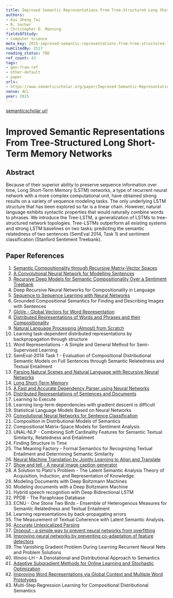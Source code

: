 ```yaml
---
title: Improved Semantic Representations From Tree-Structured Long Short-Term Memory Networks
authors:
- Kai Sheng Tai
- R. Socher
- Christopher D. Manning
fieldsOfStudy:
- Computer Science
meta_key: 2015-improved-semantic-representations-from-tree-structured-long-short-term-memory-networks
numCitedBy: 2517
reading_status: TBD
ref_count: 43
tags:
- gen-from-ref
- other-default
- paper
urls:
- https://www.semanticscholar.org/paper/Improved-Semantic-Representations-From-Long-Memory-Tai-Socher/32de44f01a96d4473d21099d15e25bc2b9f08e2f?sort=total-citations
venue: ACL
year: 2015
---
```


[semanticscholar url](https://www.semanticscholar.org/paper/Improved-Semantic-Representations-From-Long-Memory-Tai-Socher/32de44f01a96d4473d21099d15e25bc2b9f08e2f?sort=total-citations)

# Improved Semantic Representations From Tree-Structured Long Short-Term Memory Networks

## Abstract

Because of their superior ability to preserve sequence information over time, Long Short-Term Memory (LSTM) networks, a type of recurrent neural network with a more complex computational unit, have obtained strong results on a variety of sequence modeling tasks. The only underlying LSTM structure that has been explored so far is a linear chain. However, natural language exhibits syntactic properties that would naturally combine words to phrases. We introduce the Tree-LSTM, a generalization of LSTMs to tree-structured network topologies. Tree-LSTMs outperform all existing systems and strong LSTM baselines on two tasks: predicting the semantic relatedness of two sentences (SemEval 2014, Task 1) and sentiment classification (Stanford Sentiment Treebank).

## Paper References

1. [Semantic Compositionality through Recursive Matrix-Vector Spaces](2012-semantic-compositionality-through-recursive-matrix-vector-spaces)
2. [A Convolutional Neural Network for Modelling Sentences](2014-a-convolutional-neural-network-for-modelling-sentences)
3. [Recursive Deep Models for Semantic Compositionality Over a Sentiment Treebank](2013-recursive-deep-models-for-semantic-compositionality-over-a-sentiment-treebank)
4. Deep Recursive Neural Networks for Compositionality in Language
5. [Sequence to Sequence Learning with Neural Networks](2014-sequence-to-sequence-learning-with-neural-networks)
6. Grounded Compositional Semantics for Finding and Describing Images with Sentences
7. [GloVe - Global Vectors for Word Representation](2014-glove-global-vectors-for-word-representation)
8. [Distributed Representations of Words and Phrases and their Compositionality](2013-distributed-representations-of-words-and-phrases-and-their-compositionality)
9. [Natural Language Processing (Almost) from Scratch](2011-natural-language-processing-almost-from-scratch)
10. Learning task-dependent distributed representations by backpropagation through structure
11. Word Representations - A Simple and General Method for Semi-Supervised Learning
12. SemEval-2014 Task 1 - Evaluation of Compositional Distributional Semantic Models on Full Sentences through Semantic Relatedness and Textual Entailment
13. [Parsing Natural Scenes and Natural Language with Recursive Neural Networks](2011-parsing-natural-scenes-and-natural-language-with-recursive-neural-networks)
14. [Long Short-Term Memory](1997-long-short-term-memory)
15. [A Fast and Accurate Dependency Parser using Neural Networks](2014-a-fast-and-accurate-dependency-parser-using-neural-networks)
16. [Distributed Representations of Sentences and Documents](2014-distributed-representations-of-sentences-and-documents)
17. Learning to Execute
18. Learning long-term dependencies with gradient descent is difficult
19. Statistical Language Models Based on Neural Networks
20. [Convolutional Neural Networks for Sentence Classification](2014-convolutional-neural-networks-for-sentence-classification)
21. Composition in Distributional Models of Semantics
22. Compositional Matrix-Space Models for Sentiment Analysis
23. UNAL-NLP - Combining Soft Cardinality Features for Semantic Textual Similarity, Relatedness and Entailment
24. Finding Structure in Time
25. The Meaning Factory - Formal Semantics for Recognizing Textual Entailment and Determining Semantic Similarity
26. [Neural Machine Translation by Jointly Learning to Align and Translate](2015-neural-machine-translation-by-jointly-learning-to-align-and-translate)
27. [Show and tell - A neural image caption generator](2015-show-and-tell-a-neural-image-caption-generator)
28. A Solution to Plato's Problem - The Latent Semantic Analysis Theory of Acquisition, Induction, and Representation of Knowledge.
29. Modeling Documents with Deep Boltzmann Machines
30. Modeling documents with a Deep Boltzmann Machine
31. Hybrid speech recognition with Deep Bidirectional LSTM
32. PPDB - The Paraphrase Database
33. ECNU - One Stone Two Birds - Ensemble of Heterogenous Measures for Semantic Relatedness and Textual Entailment
34. Learning representations by back-propagating errors
35. The Measurement of Textual Coherence with Latent Semantic Analysis.
36. [Accurate Unlexicalized Parsing](2003-accurate-unlexicalized-parsing)
37. [Dropout - a simple way to prevent neural networks from overfitting](2014-dropout-a-simple-way-to-prevent-neural-networks-from-overfitting)
38. [Improving neural networks by preventing co-adaptation of feature detectors](2012-improving-neural-networks-by-preventing-co-adaptation-of-feature-detectors)
39. The Vanishing Gradient Problem During Learning Recurrent Neural Nets and Problem Solutions
40. Illinois-LH - A Denotational and Distributional Approach to Semantics
41. [Adaptive Subgradient Methods for Online Learning and Stochastic Optimization](2010-adaptive-subgradient-methods-for-online-learning-and-stochastic-optimization)
42. [Improving Word Representations via Global Context and Multiple Word Prototypes](2012-improving-word-representations-via-global-context-and-multiple-word-prototypes)
43. Multi-Step Regression Learning for Compositional Distributional Semantics
